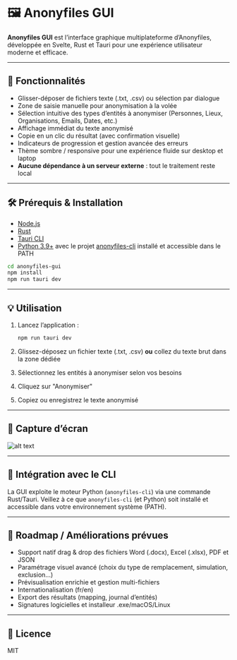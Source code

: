 # 🖼️ Anonyfiles GUI

**Anonyfiles GUI** est l’interface graphique multiplateforme d’Anonyfiles,
développée en Svelte, Rust et Tauri pour une expérience utilisateur moderne et efficace.

---

## 🚀 Fonctionnalités

* Glisser-déposer de fichiers texte (.txt, .csv) ou sélection par dialogue
* Zone de saisie manuelle pour anonymisation à la volée
* Sélection intuitive des types d’entités à anonymiser (Personnes, Lieux, Organisations, Emails, Dates, etc.)
* Affichage immédiat du texte anonymisé
* Copie en un clic du résultat (avec confirmation visuelle)
* Indicateurs de progression et gestion avancée des erreurs
* Thème sombre / responsive pour une expérience fluide sur desktop et laptop
* **Aucune dépendance à un serveur externe** : tout le traitement reste local

---

## 🛠️ Prérequis & Installation

* [Node.js](https://nodejs.org/)
* [Rust](https://www.rust-lang.org/tools/install)
* [Tauri CLI](https://tauri.app/v1/guides/getting-started/prerequisites/)
* [Python 3.9+](https://www.python.org/downloads/) avec le projet [anonyfiles-cli](https://github.com/simongrossi/anonyfiles) installé et accessible dans le PATH

```sh
cd anonyfiles-gui
npm install
npm run tauri dev
```

---

## 💡 Utilisation

1. Lancez l’application :

   ```sh
   npm run tauri dev
   ```
2. Glissez-déposez un fichier texte (.txt, .csv) **ou** collez du texte brut dans la zone dédiée
3. Sélectionnez les entités à anonymiser selon vos besoins
4. Cliquez sur "Anonymiser"
5. Copiez ou enregistrez le texte anonymisé

---

## 📸 Capture d’écran

![alt text](https://i.imgur.com/prsZuAy.jpeg)

---

## 🤖 Intégration avec le CLI

La GUI exploite le moteur Python (`anonyfiles-cli`) via une commande Rust/Tauri.
Veillez à ce que `anonyfiles-cli` (et Python) soit installé et accessible dans votre environnement système (PATH).

---

## 🧩 Roadmap / Améliorations prévues

* Support natif drag & drop des fichiers Word (.docx), Excel (.xlsx), PDF et JSON
* Paramétrage visuel avancé (choix du type de remplacement, simulation, exclusion...)
* Prévisualisation enrichie et gestion multi-fichiers
* Internationalisation (fr/en)
* Export des résultats (mapping, journal d’entités)
* Signatures logicielles et installeur .exe/macOS/Linux

---

## 📜 Licence

MIT
